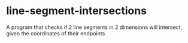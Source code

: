 # line-segment-intersections
A program that checks if 2 line segments in 2 dimensions will intersect, given the coordinates of their endpoints

